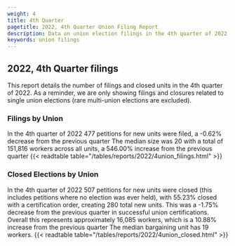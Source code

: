 ```yaml
---
weight: 4
title: 4th Quarter
pagetitle: 2022, 4th Quarter Union Filing Report
description: Data on union election filings in the 4th quarter of 2022
keywords: union filings
---
```


## 2022, 4th Quarter filings

This report details the number of filings and closed units in the 4th quarter of 2022. As a reminder, we are only showing filings and closures related to single union elections (rare multi-union elections are excluded).

### Filings by Union
In the 4th quarter of 2022 477 petitions for new units were filed, a -0.62% decrease from the previous quarter The median size was 20 with a total of 151,816 workers across all units, a 546.00% increase from the previous quarter
{{< readtable table="/tables/reports/2022/4union_filings.html" >}}

### Closed Elections by Union
In the 4th quarter of 2022 507 petitions for new units were closed (this includes petitions where no election was ever held), with 55.23% closed with a certification order, creating 280 total new units. This was a -1.75% decrease from the previous quarter in successful union certifications. Overall this represents approximately 16,085 workers, which is a 10.88% increase from the previous quarter The median bargaining unit has 19 workers.
{{< readtable table="/tables/reports/2022/4union_closed.html" >}}
